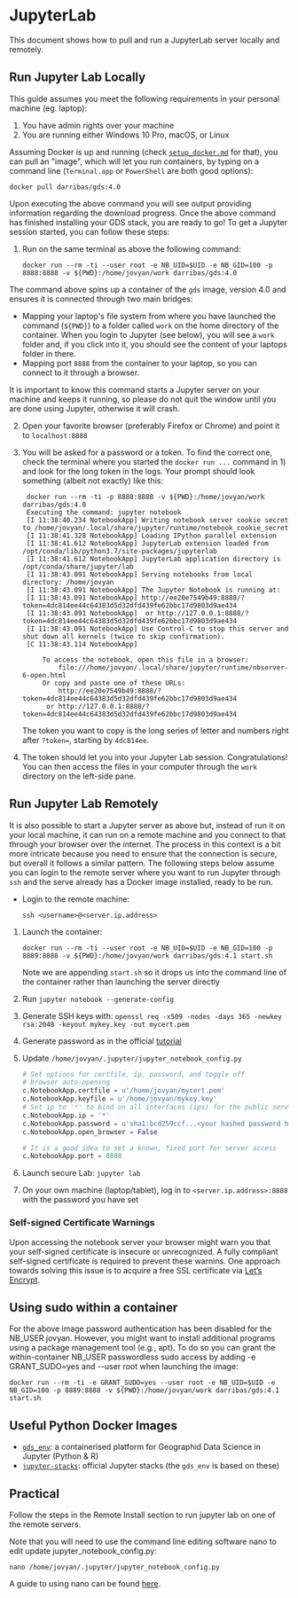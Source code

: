 # JupyterLab

This document shows how to pull and run a JupyterLab server locally and
remotely.

## Run Jupyter Lab Locally

This guide assumes you meet the following requirements in your personal
machine (eg. laptop):

1. You have admin rights over your machine
1. You are running either Windows 10 Pro, macOS, or Linux

Assuming Docker is up and running (check [`setup_docker.md`](setup_docker.md)
for that), you can pull an "image", which will let you
run containers, by typing on a command line (`Terminal.app` or `PowerShell`
are both good options):

```
docker pull darribas/gds:4.0
```

Upon executing the above command you will see output providing information regarding the download progress. 
Once the above command has finished installing your GDS stack, you are ready to go! 
To get a Jupyter session started, you can follow these steps:

1. Run on the same terminal as above the following command:

    ```shell
    docker run --rm -ti --user root -e NB_UID=$UID -e NB_GID=100 -p 8888:8888 -v ${PWD}:/home/jovyan/work darribas/gds:4.0
    ```

The command above spins up a container of the `gds` image, version 4.0 and
ensures it is connected through two main bridges:

- Mapping your laptop's file system from where you have launched the
   command (`${PWD}`) to a folder called `work` on the home directory of
   the container. When you login to Jupyter (see below), you will see a
   `work` folder and, if you click into it, you should see the content of
   your laptops folder in there.
- Mapping port `8888` from the container to your laptop, so you can
   connect to it through a browser.

It is important to know this command starts a Jupyter server on your machine and keeps it running, so please do not quit the window until you are
done using Jupyter, otherwise it will crash.

2. Open your favorite browser (preferably Firefox or Chrome) and point it to
   `localhost:8888`
3. You will be asked for a password or a token. To find the correct one, check
   the terminal where you started the `docker run ...` command in 1) and look
   for the long token in the logs. Your prompt should look something (albeit
   not exactly) like this:

   ```shell
    docker run --rm -ti -p 8888:8888 -v ${PWD}:/home/jovyan/work darribas/gds:4.0
    Executing the command: jupyter notebook
    [I 11:38:40.234 NotebookApp] Writing notebook server cookie secret to /home/jovyan/.local/share/jupyter/runtime/notebook_cookie_secret
    [I 11:38:41.328 NotebookApp] Loading IPython parallel extension
    [I 11:38:41.612 NotebookApp] JupyterLab extension loaded from /opt/conda/lib/python3.7/site-packages/jupyterlab
    [I 11:38:41.612 NotebookApp] JupyterLab application directory is /opt/conda/share/jupyter/lab
    [I 11:38:43.091 NotebookApp] Serving notebooks from local directory: /home/jovyan
    [I 11:38:43.091 NotebookApp] The Jupyter Notebook is running at:
    [I 11:38:43.091 NotebookApp] http://ee20e7549b49:8888/?token=4dc814ee44c64383d5d32dfd439fe62bbc17d9803d9ae434
    [I 11:38:43.091 NotebookApp]  or http://127.0.0.1:8888/?token=4dc814ee44c64383d5d32dfd439fe62bbc17d9803d9ae434
    [I 11:38:43.091 NotebookApp] Use Control-C to stop this server and shut down all kernels (twice to skip confirmation).
    [C 11:38:43.114 NotebookApp]

        To access the notebook, open this file in a browser:
            file:///home/jovyan/.local/share/jupyter/runtime/nbserver-6-open.html
        Or copy and paste one of these URLs:
            http://ee20e7549b49:8888/?token=4dc814ee44c64383d5d32dfd439fe62bbc17d9803d9ae434
         or http://127.0.0.1:8888/?token=4dc814ee44c64383d5d32dfd439fe62bbc17d9803d9ae434
   ```

   The token you want to copy is the long series of letter and numbers right
   after `?token=`, starting by `4dc814ee`.
4. The token should let you into your Jupyter Lab session. Congratulations!
   You can then access the files in your computer through the `work` directory
   on the left-side pane.

## Run Jupyter Lab Remotely

It is also possible to start a Jupyter server as above but, instead of run it
on your local machine, it can run on a remote machine and you connect to that
through your browser over the internet. The process in this context is a bit
more intricate because you need to ensure that the connection is secure, but
overall it follows a similar pattern. The following steps below assume you can
login to the remote server where you want to run Jupyter through `ssh` and the
serve already has a Docker image installed, ready to be run.

- Login to the remote machine:

    ```
    ssh <username>@<server.ip.address>
    ```

1. Launch the container:

    ```shell
    docker run --rm -ti --user root -e NB_UID=$UID -e NB_GID=100 -p 8889:8888 -v ${PWD}:/home/jovyan/work darribas/gds:4.1 start.sh  
    ```

    Note we are appending `start.sh` so it drops us into
    the command line of the container rather than launching the server directly

1. Run `jupyter notebook --generate-config`
1. Generate SSH keys with: `openssl req -x509 -nodes -days 365 -newkey rsa:2048 -keyout mykey.key -out mycert.pem`
1. Generate password as in the official [tutorial](http://jupyter-notebook.readthedocs.io/en/stable/public_server.html#preparing-a-hashed-password)
1. Update `/home/jovyan/.jupyter/jupyter_notebook_config.py`

    ```python
    # Set options for certfile, ip, password, and toggle off
    # browser auto-opening
    c.NotebookApp.certfile = u'/home/jovyan/mycert.pem'
    c.NotebookApp.keyfile = u'/home/jovyan/mykey.key'
    # Set ip to '*' to bind on all interfaces (ips) for the public server
    c.NotebookApp.ip = '*'
    c.NotebookApp.password = u'sha1:bcd259ccf...<your hashed password here>'
    c.NotebookApp.open_browser = False

    # It is a good idea to set a known, fixed port for server access
    c.NotebookApp.port = 8888
    ```
1. Launch secure Lab: `jupyter lab`
1. On your own machine (laptop/tablet), log in to `<server.ip.address>:8888` with the password you have set

### Self-signed Certificate Warnings

Upon accessing the notebook server your browser might warn you that your self-signed certificate is 
insecure or unrecognized. A fully compliant self-signed certificate is required to prevent these warnins. 
One approach towards solving this issue is to acquire a free SSL certificate via 
[Let’s Encrypt](https://jupyter-notebook.readthedocs.io/en/stable/public_server.html#using-let-s-encrypt). 

## Using sudo within a container

For the above image password authentication has been disabled for the NB\_USER jovyan. However, you might want to install additional programs using a package management tool (e.g., apt). To do so you can grant the within-container NB\_USER passwordless sudo access by adding -e GRANT\_SUDO=yes and --user root when launching the image:

```shell
docker run --rm -ti -e GRANT_SUDO=yes --user root -e NB_UID=$UID -e NB_GID=100 -p 8889:8888 -v ${PWD}:/home/jovyan/work darribas/gds:4.1 start.sh  
```

## Useful Python Docker Images

- [`gds_env`](https://github.com/darribas/gds_env): a containerised platform
  for Geographid Data Science in Jupyter (Python & R)
- [`jupyter-stacks`](https://github.com/jupyter/docker-stacks): official
  Jupyter stacks (the `gds_env` is based on these)

## Practical

Follow the steps in the Remote Install section to run jupyter lab on one of the remote servers.

Note that you will need to use the command line editing software nano to edit update jupyter_notebook_config.py:


```shell
nano /home/jovyan/.jupyter/jupyter_notebook_config.py
```

A guide to using nano can be found [here](https://www.howtogeek.com/howto/42980/the-beginners-guide-to-nano-the-linux-command-line-text-editor/). 
